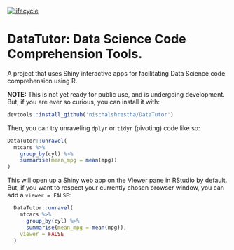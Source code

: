 <!-- badges: start -->
[![lifecycle](https://img.shields.io/badge/lifecycle-experimental-blue.svg)](https://www.tidyverse.org/lifecycle/#experimental)
<!-- badges: end -->

# DataTutor: Data Science Code Comprehension Tools.

A project that uses Shiny interactive apps for facilitating Data Science code comprehension using R.

**NOTE:** This is not yet ready for public use, and is undergoing development. But, if you are ever so curious, you can install it with:

```r
devtools::install_github('nischalshrestha/DataTutor')
```

Then, you can try unraveling `dplyr` or `tidyr` (pivoting) code like so:

```r
DataTutor::unravel(
  mtcars %>%
    group_by(cyl) %>% 
    summarise(mean_mpg = mean(mpg))
)
```

This will open up a Shiny web app on the Viewer pane in RStudio by default. But, if you want to respect your currently chosen browser window, you can add a `viewer = FALSE`:

```r
  DataTutor::unravel(
    mtcars %>%
      group_by(cyl) %>% 
      summarise(mean_mpg = mean(mpg)),
    viewer = FALSE
  )
```
